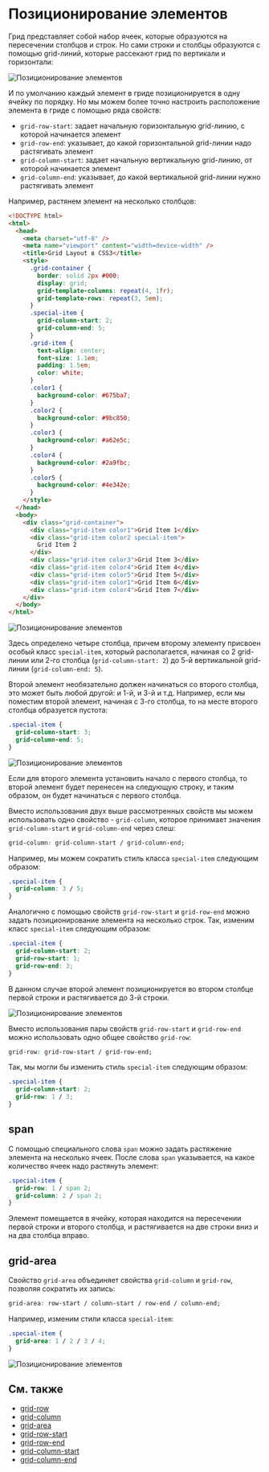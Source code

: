 # Позиционирование элементов

Грид представляет собой набор ячеек, которые образуются на пересечении столбцов и строк. Но сами строки и столбцы образуются с помощью grid-линий, которые рассекают грид по вертикали и горизонтали:

![Позиционирование элементов](grid-6-1.png)

И по умолчанию каждый элемент в гриде позиционируется в одну ячейку по порядку. Но мы можем более точно настроить расположение элемента в гриде с помощью ряда свойств:

- `grid-row-start`: задает начальную горизонтальную grid-линию, с которой начинается элемент
- `grid-row-end`: указывает, до какой горизонтальной grid-линии надо растягивать элемент
- `grid-column-start`: задает начальную вертикальную grid-линию, от которой начинается элемент
- `grid-column-end`: указывает, до какой вертикальной grid-линии нужно растягивать элемент

Например, растянем элемент на несколько столбцов:

```html
<!DOCTYPE html>
<html>
  <head>
    <meta charset="utf-8" />
    <meta name="viewport" content="width=device-width" />
    <title>Grid Layout в CSS3</title>
    <style>
      .grid-container {
        border: solid 2px #000;
        display: grid;
        grid-template-columns: repeat(4, 1fr);
        grid-template-rows: repeat(3, 5em);
      }
      .special-item {
        grid-column-start: 2;
        grid-column-end: 5;
      }
      .grid-item {
        text-align: center;
        font-size: 1.1em;
        padding: 1.5em;
        color: white;
      }
      .color1 {
        background-color: #675ba7;
      }
      .color2 {
        background-color: #9bc850;
      }
      .color3 {
        background-color: #a62e5c;
      }
      .color4 {
        background-color: #2a9fbc;
      }
      .color5 {
        background-color: #4e342e;
      }
    </style>
  </head>
  <body>
    <div class="grid-container">
      <div class="grid-item color1">Grid Item 1</div>
      <div class="grid-item color2 special-item">
        Grid Item 2
      </div>
      <div class="grid-item color3">Grid Item 3</div>
      <div class="grid-item color4">Grid Item 4</div>
      <div class="grid-item color5">Grid Item 5</div>
      <div class="grid-item color1">Grid Item 6</div>
      <div class="grid-item color4">Grid Item 7</div>
    </div>
  </body>
</html>
```

![Позиционирование элементов](grid-6-2.png)

Здесь определено четыре столбца, причем второму элементу присвоен особый класс `special-item`, который располагается, начиная со 2 grid-линии или 2-го столбца (`grid-column-start: 2`) до 5-й вертикальной grid-линии (`grid-column-end: 5`).

Второй элемент необязательно должен начинаться со второго столбца, это может быть любой другой: и 1-й, и 3-й и т.д. Например, если мы поместим второй элемент, начиная с 3-го столбца, то на месте второго столбца образуется пустота:

```css
.special-item {
  grid-column-start: 3;
  grid-column-end: 5;
}
```

![Позиционирование элементов](grid-6-3.png)

Если для второго элемента установить начало с первого столбца, то второй элемент будет перенесен на следующую строку, и таким образом, он будет начинаться с первого столбца.

Вместо использования двух выше рассмотренных свойств мы можем использовать одно свойство - `grid-column`, которое принимает значения `grid-column-start` и `grid-column-end` через слеш:

```css
grid-column: grid-column-start / grid-column-end;
```

Например, мы можем сократить стиль класса `special-item` следующим образом:

```css
.special-item {
  grid-column: 3 / 5;
}
```

Аналогично с помощью свойств `grid-row-start` и `grid-row-end` можно задать позиционирование элемента на несколько строк. Так, изменим класс `special-item` следующим образом:

```css
.special-item {
  grid-column-start: 2;
  grid-row-start: 1;
  grid-row-end: 3;
}
```

В данном случае второй элемент позиционируется во втором столбце первой строки и растягивается до 3-й строки.

![Позиционирование элементов](grid-6-4.png)

Вместо использования пары свойств `grid-row-start` и `grid-row-end` можно использовать одно общее свойство `grid-row`:

```css
grid-row: grid-row-start / grid-row-end;
```

Так, мы могли бы изменить стиль `special-item` следующим образом:

```css
.special-item {
  grid-column-start: 2;
  grid-row: 1 / 3;
}
```

## span

С помощью специального слова `span` можно задать растяжение элемента на несколько ячеек. После слова `span` указывается, на какое количество ячеек надо растянуть элемент:

```css
.special-item {
  grid-row: 1 / span 2;
  grid-column: 2 / span 2;
}
```

Элемент помещается в ячейку, которая находится на пересечении первой строки и второго столбца, и растягивается на две строки вниз и на два столбца вправо.

## grid-area

Свойство `grid-area` объединяет свойства `grid-column` и `grid-row`, позволяя сократить их запись:

```css
grid-area: row-start / column-start / row-end / column-end;
```

Например, изменим стили класса `special-item`:

```css
.special-item {
  grid-area: 1 / 2 / 3 / 4;
}
```

![Позиционирование элементов](grid-6-5.png)

## См. также

- [grid-row](/css/grid-row.md)
- [grid-column](/css/grid-column.md)
- [grid-area](/css/grid-area.md)
- [grid-row-start](/css/grid-row-start.md)
- [grid-row-end](/css/grid-row-end.md)
- [grid-column-start](/css/grid-column-start.md)
- [grid-column-end](/css/grid-column-end.md)
